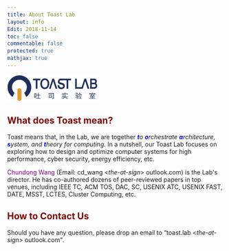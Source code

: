 ```yaml
---
title: About Toast Lab
layout: info
Edit: 2018-11-14
toc: false
commentable: false
protected: true
mathjax: true
---
```

<img src="./logo.png" alt="The Logo of Toast Lab" width="210"> <br>
<h2><a class="toast"><font color="maroon">What does Toast mean?</font></a></h2>
<p>Toast means that, in the Lab, we are together <i><strong><font color="blue">t</font></strong>o <strong><font color="blue">o</font></strong>rchestrate <strong><font color="blue">a</font></strong>rchitecture, <strong><font color="blue">s</font></strong>ystem, and <strong><font color="blue">t</font></strong>heory for computing</i>. In a nutshell, our Toast Lab focuses on exploring how to design and optimize computer systems for high performance, cyber security, energy efficiency, etc.</p>

<p><a href="{{site.url}}{{site.baseurl}}/people#faculty" style="text-decoration: none;"><font color="purple">Chundong Wang</font></a> (Email: cd_wang <<i>the-at-sign</i>> outlook.com) is the Lab's director. He has co-authored dozens of peer-reviewed <a href="{{site.url}}{{site.baseurl}}/publications" style="text-decoration: none;">papers</a> in top venues, including IEEE TC, ACM TOS, DAC, SC, USENIX ATC, USENIX FAST, DATE, MSST, LCTES, Cluster Computing, etc.</p>

<h2><a class="contact"><font color="maroon">How to Contact Us</font></a></h2>
<p>Should you have any question, please drop an email to <q>toast.lab <<i>the-at-sign</i>> outlook.com</q>.</p>
